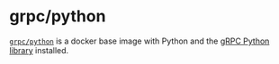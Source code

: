 # grpc/python

[`grpc/python`](https://index.docker.io/u/grpc/python) is a docker base image with Python and the [gRPC Python library](http://github.com/grpc/grpc/tree/master/src/python) installed.
